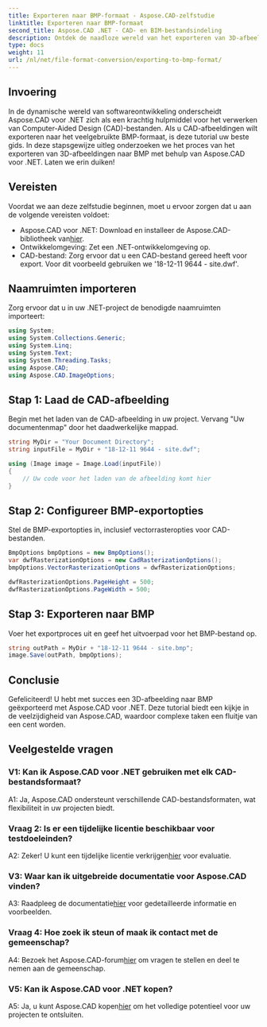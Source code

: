```yaml
---
title: Exporteren naar BMP-formaat - Aspose.CAD-zelfstudie
linktitle: Exporteren naar BMP-formaat
second_title: Aspose.CAD .NET - CAD- en BIM-bestandsindeling
description: Ontdek de naadloze wereld van het exporteren van 3D-afbeeldingen naar BMP met behulp van Aspose.CAD voor .NET. Volg onze tutorial voor een probleemloze ervaring.
type: docs
weight: 11
url: /nl/net/file-format-conversion/exporting-to-bmp-format/
---
```

## Invoering

In de dynamische wereld van softwareontwikkeling onderscheidt Aspose.CAD voor .NET zich als een krachtig hulpmiddel voor het verwerken van Computer-Aided Design (CAD)-bestanden. Als u CAD-afbeeldingen wilt exporteren naar het veelgebruikte BMP-formaat, is deze tutorial uw beste gids. In deze stapsgewijze uitleg onderzoeken we het proces van het exporteren van 3D-afbeeldingen naar BMP met behulp van Aspose.CAD voor .NET. Laten we erin duiken!

## Vereisten

Voordat we aan deze zelfstudie beginnen, moet u ervoor zorgen dat u aan de volgende vereisten voldoet:

-  Aspose.CAD voor .NET: Download en installeer de Aspose.CAD-bibliotheek van[hier](https://releases.aspose.com/cad/net/).
- Ontwikkelomgeving: Zet een .NET-ontwikkelomgeving op.
- CAD-bestand: Zorg ervoor dat u een CAD-bestand gereed heeft voor export. Voor dit voorbeeld gebruiken we '18-12-11 9644 - site.dwf'.

## Naamruimten importeren

Zorg ervoor dat u in uw .NET-project de benodigde naamruimten importeert:

```csharp
using System;
using System.Collections.Generic;
using System.Linq;
using System.Text;
using System.Threading.Tasks;
using Aspose.CAD;
using Aspose.CAD.ImageOptions;
```

## Stap 1: Laad de CAD-afbeelding

Begin met het laden van de CAD-afbeelding in uw project. Vervang "Uw documentenmap" door het daadwerkelijke mappad.

```csharp
string MyDir = "Your Document Directory";
string inputFile = MyDir + "18-12-11 9644 - site.dwf";

using (Image image = Image.Load(inputFile))
{
    // Uw code voor het laden van de afbeelding komt hier
}
```

## Stap 2: Configureer BMP-exportopties

Stel de BMP-exportopties in, inclusief vectorrasteropties voor CAD-bestanden.

```csharp
BmpOptions bmpOptions = new BmpOptions();
var dwfRasterizationOptions = new CadRasterizationOptions();
bmpOptions.VectorRasterizationOptions = dwfRasterizationOptions;

dwfRasterizationOptions.PageHeight = 500;
dwfRasterizationOptions.PageWidth = 500;
```

## Stap 3: Exporteren naar BMP

Voer het exportproces uit en geef het uitvoerpad voor het BMP-bestand op.

```csharp
string outPath = MyDir + "18-12-11 9644 - site.bmp";
image.Save(outPath, bmpOptions);
```

## Conclusie

Gefeliciteerd! U hebt met succes een 3D-afbeelding naar BMP geëxporteerd met Aspose.CAD voor .NET. Deze tutorial biedt een kijkje in de veelzijdigheid van Aspose.CAD, waardoor complexe taken een fluitje van een cent worden.

## Veelgestelde vragen

### V1: Kan ik Aspose.CAD voor .NET gebruiken met elk CAD-bestandsformaat?

A1: Ja, Aspose.CAD ondersteunt verschillende CAD-bestandsformaten, wat flexibiliteit in uw projecten biedt.

### Vraag 2: Is er een tijdelijke licentie beschikbaar voor testdoeleinden?

 A2: Zeker! U kunt een tijdelijke licentie verkrijgen[hier](https://purchase.aspose.com/temporary-license/) voor evaluatie.

### V3: Waar kan ik uitgebreide documentatie voor Aspose.CAD vinden?

 A3: Raadpleeg de documentatie[hier](https://reference.aspose.com/cad/net/) voor gedetailleerde informatie en voorbeelden.

### Vraag 4: Hoe zoek ik steun of maak ik contact met de gemeenschap?

 A4: Bezoek het Aspose.CAD-forum[hier](https://forum.aspose.com/c/cad/19) om vragen te stellen en deel te nemen aan de gemeenschap.

### V5: Kan ik Aspose.CAD voor .NET kopen?

 A5: Ja, u kunt Aspose.CAD kopen[hier](https://purchase.aspose.com/buy) om het volledige potentieel voor uw projecten te ontsluiten.
